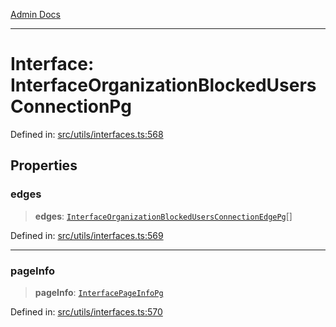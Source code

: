 [Admin Docs](/)

***

# Interface: InterfaceOrganizationBlockedUsersConnectionPg

Defined in: [src/utils/interfaces.ts:568](https://github.com/PalisadoesFoundation/talawa-admin/blob/main/src/utils/interfaces.ts#L568)

## Properties

### edges

> **edges**: [`InterfaceOrganizationBlockedUsersConnectionEdgePg`](InterfaceOrganizationBlockedUsersConnectionEdgePg.md)[]

Defined in: [src/utils/interfaces.ts:569](https://github.com/PalisadoesFoundation/talawa-admin/blob/main/src/utils/interfaces.ts#L569)

***

### pageInfo

> **pageInfo**: [`InterfacePageInfoPg`](InterfacePageInfoPg.md)

Defined in: [src/utils/interfaces.ts:570](https://github.com/PalisadoesFoundation/talawa-admin/blob/main/src/utils/interfaces.ts#L570)
